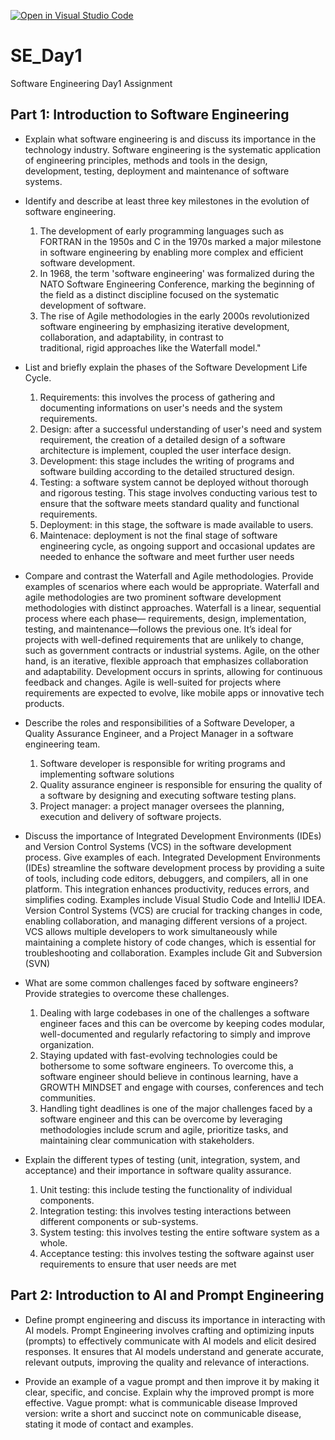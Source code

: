 [![Open in Visual Studio Code](https://classroom.github.com/assets/open-in-vscode-2e0aaae1b6195c2367325f4f02e2d04e9abb55f0b24a779b69b11b9e10269abc.svg)](https://classroom.github.com/online_ide?assignment_repo_id=15628822&assignment_repo_type=AssignmentRepo)
# SE_Day1
Software Engineering Day1 Assignment

## Part 1: Introduction to Software Engineering

- Explain what software engineering is and discuss its importance in the technology industry.
  Software engineering is the systematic application of engineering principles, methods and tools in the design, development, testing, deployment and maintenance of software systems.

- Identify and describe at least three key milestones in the evolution of software engineering.
  1. The development of early programming languages such as FORTRAN in the 1950s and C in the 1970s marked a major milestone in software engineering by enabling more complex and 
     efficient software development.
  2. In 1968, the term 'software engineering' was formalized during the NATO Software Engineering Conference, marking the beginning of the field as a distinct discipline focused on the 
     systematic development of software.
  3. The rise of Agile methodologies in the early 2000s revolutionized software engineering by emphasizing iterative development, collaboration, and adaptability, in contrast to     
     traditional, rigid approaches like the Waterfall model."

- List and briefly explain the phases of the Software Development Life Cycle.
  1. Requirements: this involves the process of gathering and documenting informations on user's needs and the system requirements.
  2. Design: after a successful understanding of user's need and system requirement, the creation of a detailed design of a software architecture is implement, coupled the user 
     interface design.
  3. Development: this stage includes the writing of programs and software building according to the detailed structured design.
  4. Testing: a software system cannot be deployed without thorough and rigorous testing. This stage involves conducting various test to ensure that the software meets standard 
     quality and functional requirements.
  5. Deployment: in this stage, the software is made available to users.
  6. Maintenace: deployment is not the final stage of software engineering cycle, as ongoing support and occasional updates are needed to enhance the software and meet further user needs

- Compare and contrast the Waterfall and Agile methodologies. Provide examples of scenarios where each would be appropriate.
  Waterfall and agile methodologies are two prominent software development methodologies with distinct approaches. Waterfall is a linear, sequential process where each phase— 
  requirements, design, implementation, testing, and maintenance—follows the previous one. It’s ideal for projects with well-defined requirements that are unlikely to change, such as 
  government contracts or industrial systems. Agile, on the other hand, is an iterative, flexible approach that emphasizes collaboration and adaptability. Development occurs in sprints, 
  allowing for continuous feedback and changes. Agile is well-suited for projects where requirements are expected to evolve, like mobile apps or innovative tech products.

- Describe the roles and responsibilities of a Software Developer, a Quality Assurance Engineer, and a Project Manager in a software engineering team.
  1. Software developer is responsible for writing programs and implementing software solutions
  2. Quality assurance engineer is responsible for ensuring the quality of a software by designing and executing software testing plans.
  3. Project manager: a project manager oversees the planning, execution and delivery of software projects.

- Discuss the importance of Integrated Development Environments (IDEs) and Version Control Systems (VCS) in the software development process. Give examples of each.
  Integrated Development Environments (IDEs) streamline the software development process by providing a suite of tools, including code editors, debuggers, and compilers, all in one 
  platform. This integration enhances productivity, reduces errors, and simplifies coding. Examples include Visual Studio Code and IntelliJ IDEA. Version Control Systems (VCS) are 
  crucial for tracking changes in code, enabling collaboration, and managing different versions of a project. VCS allows multiple developers to work simultaneously while maintaining a 
  complete history of code changes, which is essential for troubleshooting and collaboration. Examples include Git and Subversion (SVN)

- What are some common challenges faced by software engineers? Provide strategies to overcome these challenges.
  1. Dealing with large codebases in one of the challenges a software engineer faces and this can be overcome by keeping codes modular, well-documented and regularly refactoring to 
     simply and improve organization.
  2. Staying updated with fast-evolving technologies could be bothersome to some software engineers. To overcome this, a software engineer should believe in continous learning, have a 
     GROWTH MINDSET and engage with courses, conferences and tech communities.
  3. Handling tight deadlines is one of the major challenges faced by a software engineer and this can be overcome by leveraging methodologies include scrum and agile, prioritize tasks, 
     and maintaining clear communication with stakeholders.

- Explain the different types of testing (unit, integration, system, and acceptance) and their importance in software quality assurance.
  1. Unit testing: this include testing the functionality of individual components.
  2. Integration testing: this involves testing interactions between different components or sub-systems.
  3. System testing: this involves testing the entire software system as a whole.
  4. Acceptance testing: this involves testing the software against user requirements to ensure that user needs are met

## Part 2: Introduction to AI and Prompt Engineering

- Define prompt engineering and discuss its importance in interacting with AI models.
  Prompt Engineering involves crafting and optimizing inputs (prompts) to effectively communicate with AI models and elicit desired responses. It ensures that AI models understand and 
  generate accurate, relevant outputs, improving the quality and relevance of interactions.

- Provide an example of a vague prompt and then improve it by making it clear, specific, and concise. Explain why the improved prompt is more effective.
  Vague prompt: what is communicable disease
  Improved version: write a short and succinct note on communicable disease, stating it mode of contact and examples.
